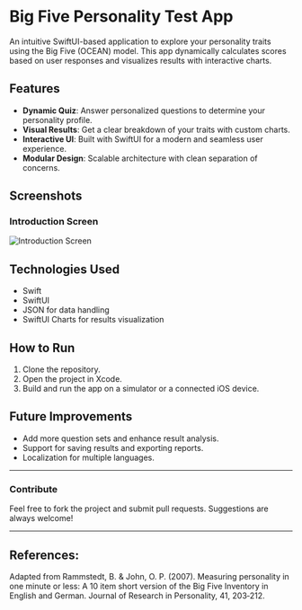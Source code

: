 # Big Five Personality Test App

An intuitive SwiftUI-based application to explore your personality traits using the Big Five (OCEAN) model. This app dynamically calculates scores based on user responses and visualizes results with interactive charts.

## Features
- **Dynamic Quiz**: Answer personalized questions to determine your personality profile.
- **Visual Results**: Get a clear breakdown of your traits with custom charts.
- **Interactive UI**: Built with SwiftUI for a modern and seamless user experience.
- **Modular Design**: Scalable architecture with clean separation of concerns.

## Screenshots
### Introduction Screen
![Introduction Screen](.ScreenShots/3rd.png)

## Technologies Used
- Swift
- SwiftUI
- JSON for data handling
- SwiftUI Charts for results visualization

## How to Run
1. Clone the repository.
2. Open the project in Xcode.
3. Build and run the app on a simulator or a connected iOS device.

## Future Improvements
- Add more question sets and enhance result analysis.
- Support for saving results and exporting reports.
- Localization for multiple languages.

---

### Contribute
Feel free to fork the project and submit pull requests. Suggestions are always welcome!

---

## References:
Adapted from Rammstedt, B. & John, O. P. (2007). Measuring personality in one minute or less:
A 10 item short version of the Big Five Inventory in English and German. Journal of Research in
Personality, 41, 203‐212.
